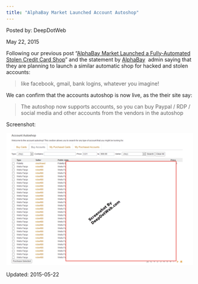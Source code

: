 ```yaml
---
title: "AlphaBay Market Launched Account Autoshop"
---
```


Posted by: DeepDotWeb 

<span>May 22, 2015</span>


<p>Following our previous post &#8220;<a title="Permalink to AlphaBay Market Launched a Fully-Automated Stolen Credit Card Shop" href="/2015/05/20/alphabay-dark-net-market-launched-a-fully-automated-credit-card-shop/" rel="bookmark">AlphaBay Market Launched a Fully-Automated Stolen Credit Card Shop</a>&#8221; and the statement by <a href="#">AlphaBay</a>  admin saying that they are planning to launch a similar automatic shop for hacked and stolen accounts:</p>
<blockquote><p>like facebook, gmail, bank logins, whatever you imagine!</p></blockquote>
<p>We can confirm that the accounts autoshop is now live, as the their site say:</p>
<blockquote><p>The autoshop now supports accounts, so you can buy Paypal / RDP / social media and other accounts from the vendors in the autoshop</p></blockquote>
<p>Screenshot:</p>
<img src="imgs/2015/05/accounts.png">

Updated: 2015-05-22

